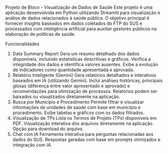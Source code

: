 Projeto de Bloco - Visualização de Dados de Saúde
Este projeto é uma aplicação desenvolvida em Python utilizando Streamlit para visualização e análise de dados relacionados à saúde pública. O objetivo principal é fornecer insights baseados em dados coletados do FTP do SUS e processados com inteligência artificial para auxiliar gestores públicos na elaboração de políticas de saúde.

Funcionalidades
1. Data Summary Report
Gera um resumo detalhado dos dados disponíveis, incluindo estatísticas descritivas e gráficos.
Verifica a integridade dos dados e identifica valores ausentes.
Exibe a evolução de indicadores como quantidade apresentada e aprovada.
2. Relatório Inteligente (Gemini)
Gera relatórios detalhados e interativos baseados em IA (utilizando Gemini).
Inclui análises históricas, principais glosas (diferença entre valor apresentado e aprovado) e recomendações para otimização de processos.
Relatórios podem ser baixados ou visualizados diretamente na aplicação.
3. Busca por Município e Procedimento
Permite filtrar e visualizar informações de unidades de saúde com base em município e procedimento.
Exibe tabelas e gráficos com os dados filtrados.
4. Visualização de TPs
Lista os Termos de Projeto (TPs) disponíveis em PDF.
Visualização interativa dos arquivos diretamente na aplicação.
Opção para download do arquivo.
5. Chat com IA
Ferramenta interativa para perguntas relacionadas aos dados do SUS.
Respostas geradas com base em prompts otimizados e integração com IA.